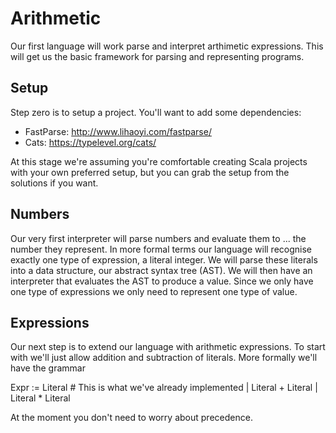 # Arithmetic

Our first language will work parse and interpret arthimetic expressions. This will get us the basic framework for parsing and representing programs.

## Setup

Step zero is to setup a project. You'll want to add some dependencies:

- FastParse: http://www.lihaoyi.com/fastparse/
- Cats: https://typelevel.org/cats/

At this stage we're assuming you're comfortable creating Scala projects with your own preferred setup, but you can grab the setup from the solutions if you want.


## Numbers

Our very first interpreter will parse numbers and evaluate them to ... the number they represent. In more formal terms our language will recognise exactly one type of expression, a literal integer. We will parse these literals into a data structure, our abstract syntax tree (AST). We will then have an interpreter that evaluates the AST to produce a value. Since we only have one type of expressions we only need to represent one type of value.


## Expressions

Our next step is to extend our language with arithmetic expressions. To start with we'll just allow addition and subtraction of literals. More formally we'll have the grammar

Expr :=
    Literal  # This is what we've already implemented
  | Literal + Literal
  | Literal * Literal

At the moment you don't need to worry about precedence.
